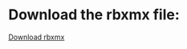 # Download the rbxmx file:
<a id="raw-url" href="https://raw.githubusercontent.com/Dinnyesensei/DataEditor_Source/main/DataEditor.rbxmx">Download rbxmx</a>

